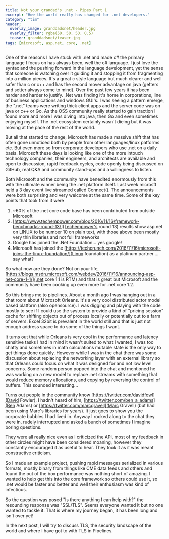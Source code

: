```yaml
---
title: Not your grandad's .net - Pipes Part 1
excerpt: "How the world really has changed for .net developers."
category: "tim"
header:
  overlay_image: granddadsnet/header.jpg
  overlay_filter: rgba(50, 50, 50, 0.5)
  teaser: granddadsnet/teaser.jpg
tags: [microsoft, asp.net, core, .net]
---
```


One of the reasons I have stuck with .net and made c# the primary
language I focus on has always been, well the c# language. I just love
the syntax and the pushing forward in the language development, yet the sense
that someone is watching over it guiding it and stopping it from fragmenting into
a million pieces. It's a great c style language but much clearer and well safer than
c or c++ and has the second mover advantage on java (getters and setter always come to mind).
Over the past few years it has been harder and harder to justify. .Net was finding it's home in 
corporations, line of business applications and windows GUI's. I was seeing a pattern emerge, the ".net"
teams were writing thick client apps and the server code was on java or c++ or Go. As the OSS community
really started to gain traction I found more and more I was diving into java, then Go and even sometimes
enjoying myself. The .net ecosystem certainly wasn't dieing but it was moving at the pace of the rest
of the world.

But all that started to change, Microsoft has made a massive shift that has often gone unnoticed
both by people from other languages/linux patforms etc. But even more so from corporate developers
who use .net on a daily basis. Microsoft these days is looking like one of the more intouch technology
companies, their engineers, and architects are available and open to discussion, rapid feedback cycles,
code openly being discussed on GitHub, real Q&A and community stand-ups and a willingness to listen.

Both Microsoft and the community have benedited enormously from this with the ultimate winner being the .net
platform itself. Last week microsft held a 3 day event live streamed called Connect(). The announcements were
both surprising and very welcome at the same time. Some of the key points that took from it were

1. ~60% of the .net core code base has been contributed from outside Microsoft
2. [https://www.techempower.com/blog/2016/11/16/framework-benchmarks-round-13/](Techempower's round 13) results show asp.net on LINUX to be number 10 on plain text, with those above been mostly very thin libraries and not full frameworks
3. Google has joined the .Net Foundation... yes google!
4. Microsoft has joined the [https://techcrunch.com/2016/11/16/microsoft-joins-the-linux-foundation/](Linux foundation) as a platinum partner.... say what?

So what now are they done? Not on your life, [https://blogs.msdn.microsoft.com/webdev/2016/11/16/announcing-asp-net-core-1-1/](.net core 1.1 is RTM) and that is great but Microsoft and the community have
been cooking up even more for .net core 1.2.

So this brings me to pipelines. About a month ago I was hanging out in a chat room about Microsoft Orleans. It's a very
cool distributed actor model based platform (also opensource). I was digging and playing with the code mostly to see if I 
could use the system to provide a kind of "pricing session" cache for shifting objects out of process locally or potentially
out to a farm of servers. Excel 32bit is prevalent in the world still and that is just not enough address space to do 
some of the things I want.

It turns out that while Orleans is very cool in the performance and latency sensitive tasks I had in mind it wasn't 
suited to what I wanted, I was too chatty and sometimes in math calculations mutable state is the only way to get things
done quickly. However while I was in the chat there was some discussion about replacing the networking layer with an 
external library so that Orleans could focus on what it was designed for and not low level concerns. Some random person
popped into the chat and mentioned he was working on a new model to replace .net streams with something that would reduce
memory allocations, and copying by reversing the control of buffers. This sounded interesting...

Turns out people in the community know [https://twitter.com/davidfowl](David Fowler), I hadn't heard of him, [https://twitter.com/ben_a_adams](Ben Adams) or [https://twitter.com/marcgravell](Marc Gravell) (but had been using Marc's libraries 
for years). It just goes to show you the corporate bubbles I had lived in. Anyway I rocked along to the chat they were in,
rudely interrupted and asked a bunch of sometimes I imagine boring questions.

They were all really nice even as I criticized the API, most of my feedback in other circles might have been considered moaning,
however they constantly encouraged it as useful to hear. They took it as it was meant constructive criticism.

So I made an example project, pushing rapid messages serialized in various formats, mostly binary from things like CME data
feeds and others and found the out of the box performance was nothing short of amazing. I wanted to help get this into the 
core framework so others could use it, so .net would be faster and better and well their enthusiasm was kind of infectious.

 So the question was posed "Is there anything I can help with?" the resounding response was "SSL/TLS". Seems everyone wanted
 it but no one wanted to tackle it. That is where my journey began, it has been long and isn't over yet!

 In the next post, I will try to discuss TLS, the security landscape of the world and where I have got to with TLS in 
 Pipelines.


